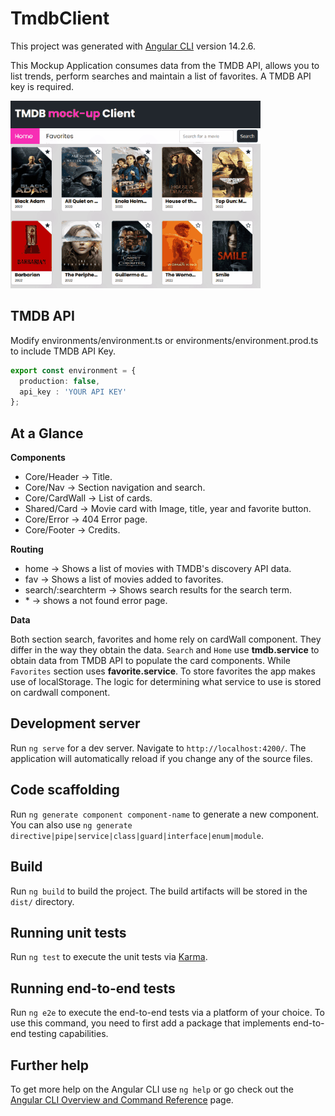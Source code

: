 # TmdbClient

This project was generated with [Angular CLI](https://github.com/angular/angular-cli) version 14.2.6.

This Mockup Application consumes data from the TMDB API, allows you to list trends, perform searches and maintain a list of favorites. A TMDB API key is required.

![](https://github.com/pablomarino/tmdb-client/blob/main/src/assets/Animation.gif)


## TMDB API
Modify environments/environment.ts or environments/environment.prod.ts to include TMDB API Key.
```ts
export const environment = {
  production: false,
  api_key : 'YOUR API KEY'
};
```

## At a Glance

**Components**

- Core/Header -> Title.
- Core/Nav -> Section navigation and search.
- Core/CardWall -> List of cards.
- Shared/Card -> Movie card with Image, title, year and favorite button.
- Core/Error -> 404 Error page.
- Core/Footer  -> Credits.

**Routing**

- home -> Shows a list of movies with TMDB's discovery API data.
- fav -> Shows a list of movies added to favorites.
- search/:searchterm -> Shows search results for the search term.
- \* -> shows a not found error page.

**Data**

Both section search, favorites and home rely on cardWall component. They differ in the way they obtain the data.
`Search` and `Home` use **tmdb.service** to obtain data from TMDB API to populate the card components. While `Favorites` section uses **favorite.service**. 
To store favorites the app makes use of localStorage. The logic for determining what service to use is stored on cardwall component.


## Development server

Run `ng serve` for a dev server. Navigate to `http://localhost:4200/`. The application will automatically reload if you change any of the source files.

## Code scaffolding

Run `ng generate component component-name` to generate a new component. You can also use `ng generate directive|pipe|service|class|guard|interface|enum|module`.

## Build

Run `ng build` to build the project. The build artifacts will be stored in the `dist/` directory.

## Running unit tests

Run `ng test` to execute the unit tests via [Karma](https://karma-runner.github.io).

## Running end-to-end tests

Run `ng e2e` to execute the end-to-end tests via a platform of your choice. To use this command, you need to first add a package that implements end-to-end testing capabilities.

## Further help

To get more help on the Angular CLI use `ng help` or go check out the [Angular CLI Overview and Command Reference](https://angular.io/cli) page.
